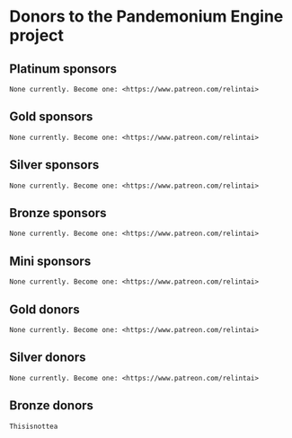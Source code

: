 # Donors to the Pandemonium Engine project

## Platinum sponsors

    None currently. Become one: <https://www.patreon.com/relintai>

## Gold sponsors

    None currently. Become one: <https://www.patreon.com/relintai>

## Silver sponsors

    None currently. Become one: <https://www.patreon.com/relintai>

## Bronze sponsors

    None currently. Become one: <https://www.patreon.com/relintai>

## Mini sponsors

    None currently. Become one: <https://www.patreon.com/relintai>

## Gold donors

    None currently. Become one: <https://www.patreon.com/relintai>

## Silver donors

    None currently. Become one: <https://www.patreon.com/relintai>

## Bronze donors

    Thisisnottea 

